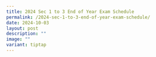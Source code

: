 ```yaml
---
title: 2024 Sec 1 to 3 End of Year Exam Schedule
permalink: /2024-sec-1-to-3-end-of-year-exam-schedule/
date: 2024-10-03
layout: post
description: ""
image: ""
variant: tiptap
---
```

